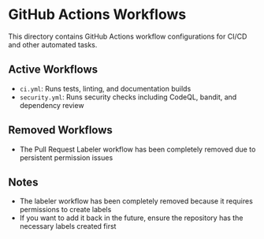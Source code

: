 # GitHub Actions Workflows

This directory contains GitHub Actions workflow configurations for CI/CD and other automated tasks.

## Active Workflows

- `ci.yml`: Runs tests, linting, and documentation builds
- `security.yml`: Runs security checks including CodeQL, bandit, and dependency review

## Removed Workflows

- The Pull Request Labeler workflow has been completely removed due to persistent permission issues

## Notes

- The labeler workflow has been completely removed because it requires permissions to create labels
- If you want to add it back in the future, ensure the repository has the necessary labels created first
